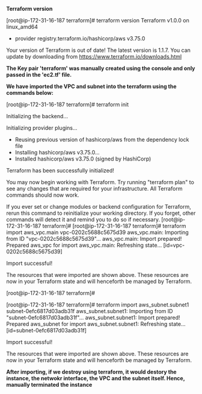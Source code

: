 **Terraform version**

[root@ip-172-31-16-187 terraform]# terraform version
Terraform v1.0.0
on linux_amd64
+ provider registry.terraform.io/hashicorp/aws v3.75.0

Your version of Terraform is out of date! The latest version
is 1.1.7. You can update by downloading from https://www.terraform.io/downloads.html




**The Key pair 'terraform' was manually created using the console and only passed in the 'ec2.tf' file.**

**We have imported the VPC and subnet into the terraform using the commands below:**

[root@ip-172-31-16-187 terraform]# terraform init

Initializing the backend...

Initializing provider plugins...
- Reusing previous version of hashicorp/aws from the dependency lock file
- Installing hashicorp/aws v3.75.0...
- Installed hashicorp/aws v3.75.0 (signed by HashiCorp)

Terraform has been successfully initialized!

You may now begin working with Terraform. Try running "terraform plan" to see
any changes that are required for your infrastructure. All Terraform commands
should now work.

If you ever set or change modules or backend configuration for Terraform,
rerun this command to reinitialize your working directory. If you forget, other
commands will detect it and remind you to do so if necessary.
[root@ip-172-31-16-187 terraform]#
[root@ip-172-31-16-187 terraform]# terraform import aws_vpc.main vpc-0202c5688c5675d39
aws_vpc.main: Importing from ID "vpc-0202c5688c5675d39"...
aws_vpc.main: Import prepared!
  Prepared aws_vpc for import
aws_vpc.main: Refreshing state... [id=vpc-0202c5688c5675d39]

Import successful!

The resources that were imported are shown above. These resources are now in
your Terraform state and will henceforth be managed by Terraform.

[root@ip-172-31-16-187 terraform]#


[root@ip-172-31-16-187 terraform]# terraform import aws_subnet.subnet1 subnet-0efc6817d03adb31f
aws_subnet.subnet1: Importing from ID "subnet-0efc6817d03adb31f"...
aws_subnet.subnet1: Import prepared!
  Prepared aws_subnet for import
aws_subnet.subnet1: Refreshing state... [id=subnet-0efc6817d03adb31f]

Import successful!

The resources that were imported are shown above. These resources are now in
your Terraform state and will henceforth be managed by Terraform.



**After importing, if we destroy using terraform, it would destory the instance, the netwokr interface, the VPC and the subnet itself. Hence, manually terminated the instance**
